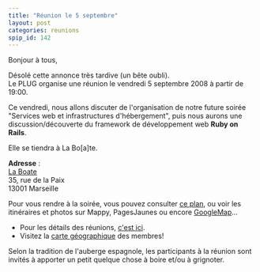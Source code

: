 ```yaml
---
title: "Réunion le 5 septembre"
layout: post
categories: reunions
spip_id: 142
---
```

Bonjour à tous,

Désolé cette annonce très tardive (un bête oubli).  
Le PLUG organise une réunion le vendredi 5 septembre 2008 à partir de 19:00.

Ce vendredi, nous allons discuter de l'organisation de notre future soirée "Services web et infrastructures d'hébergement", puis nous aurons une discussion/découverte du framework de développement web **Ruby on Rails**.



Elle se tiendra à La Bo[a]te.

<quote>**Adresse** :  
[La Boate](http://laboate.com/)  
35, rue de la Paix  
13001 Marseille</quote>

Pour vous rendre à la soirée, vous pouvez consulter [ce plan](http://laboate.com/images/plan-laboate.jpg), ou voir les itinéraires et photos sur Mappy, PagesJaunes ou encore [GoogleMap](http://maps.google.com/maps?q=35,%20rue%20de%20la%20Paix,%20Marseille,%2013001,%20France)...
- Pour les détails des réunions, [c'est ici](/association/les-reunions-du-plug/).
- Visitez la [carte géographique](http://plugfr.org/map/) des membres!


Selon la tradition de l'auberge espagnole, les participants à la réunion sont invités à apporter un petit quelque chose à boire et/ou à grignoter.